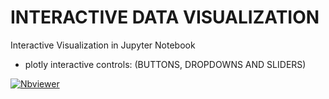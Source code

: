 # INTERACTIVE DATA VISUALIZATION

Interactive Visualization in Jupyter Notebook
- plotly interactive controls: (BUTTONS, DROPDOWNS AND SLIDERS)

[![Nbviewer](https://github.com/jupyter/design/blob/master/logos/Badges/nbviewer_badge.svg)](https://nbviewer.jupyter.org/github/shejz/DOST-ASTI/blob/main/plotly_interactive.ipynb)
